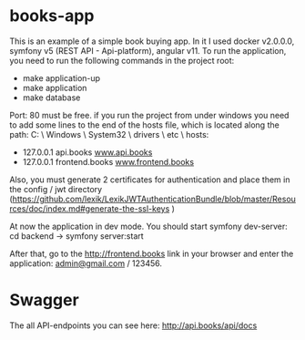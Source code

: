 # books-app
This is an example of a simple book buying app. In it I used docker v2.0.0.0, symfony v5 (REST API - Api-platform), angular v11. To run the application, you need to run the following commands in the project root:
- make application-up
- make application
- make database

Port: 80 must be free. if you run the project from under windows you need to add some lines to the end of the hosts file, which is located along the path: C: \ Windows \ System32 \ drivers \ etc \ hosts:

- 127.0.0.1 api.books www.api.books
- 127.0.0.1 frontend.books www.frontend.books

Also, you must generate 2 certificates for authentication and place them in the config / jwt directory (https://github.com/lexik/LexikJWTAuthenticationBundle/blob/master/Resources/doc/index.md#generate-the-ssl-keys )

At now the application in dev mode. You should start symfony dev-server: cd backend -> symfony server:start

After that, go to the http://frontend.books link in your browser and enter the application: admin@gmail.com / 123456.

# Swagger

The all API-endpoints you can see here: http://api.books/api/docs
